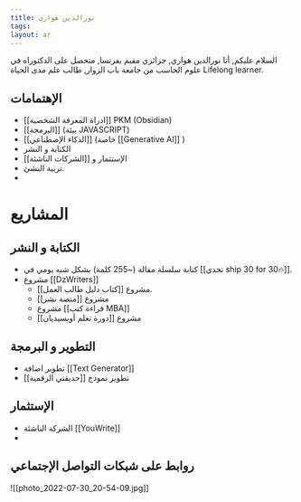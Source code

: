 ```yaml
---
title: نورالدين هواري
tags: 
layout: ar 
---
```

السلام عليكم,
 أنا نورالدين هواري,  جزائري مقيم بفرنسا,  متحصل على الدكتوراه في علوم الحاسب من جامعة باب الزوار, طالب علم مدى الحياة Lifelong learner. 

## الإهتمامات 
*  [[ادراة المعرفة الشخصية]] PKM  (Obsidian)
*  [[البرمجة]] (بيئة JAVASCRIPT)
* [[الذكاء الإصطناعي]] (خاصة [[Generative AI]] ) 
*  الكتابة و النشر
* الإستثمار و [[الشركات الناشئة]] 
* تربية النشئ. 
* 
# المشاريع

##  الكتابة و النشر 
* كتابة سلسلة مقالة (~255 كلمة) بشكل شبه يومي في [[تحدي ship 30 for 30🔥]]. 
* مشروع [[DzWriters]] 
	* مشروع [[كتاب دليل طالب العمل]].
	* مشروع [[منصة نشر]]
	* مشروع [[قراءة كتب MBA]]
	* مشروع [[دورة تعلم أوبسيديان]]
	
## التطوير و البرمجة 
* تطوير اضافة [[Text Generator]]
* تطوير نموذج [[حديقتي الرقمية]]

##  الإستثمار
* الشركة الناشئة [[YouWrite]]
* 
## روابط على شبكات التواصل الإجتماعي 



![[photo_2022-07-30_20-54-09.jpg]]
